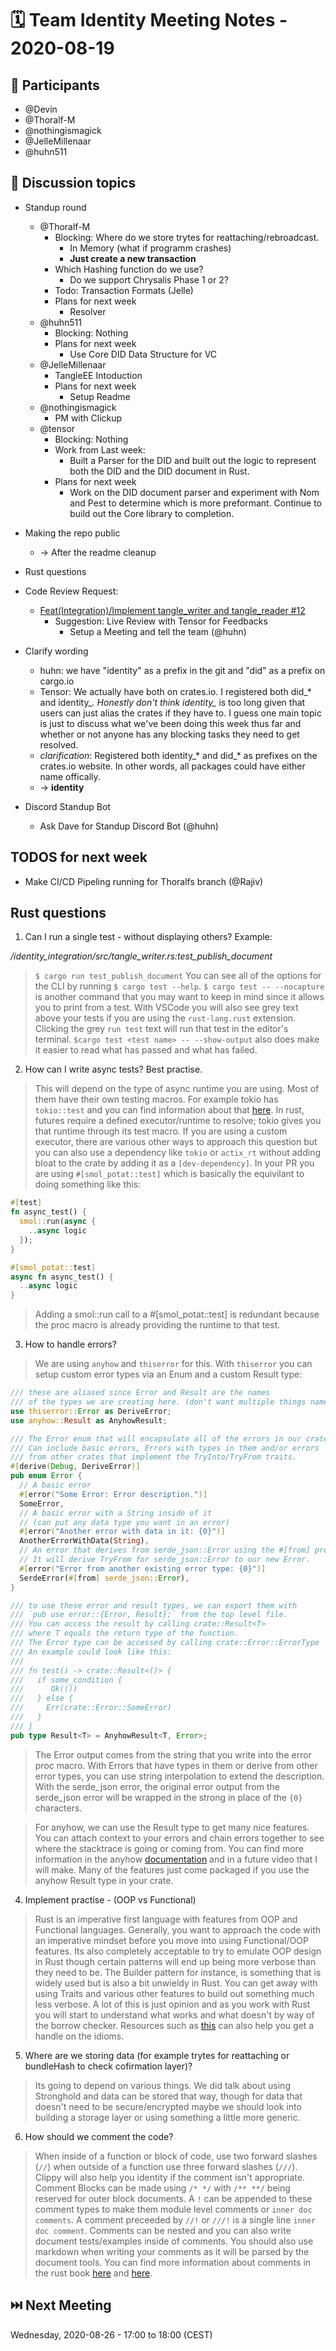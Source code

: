 # 🗓️ Team Identity Meeting Notes - 2020-08-19

## 👥 Participants
- @Devin 
- @Thoralf-M
- @nothingismagick
- @JelleMillenaar
- @huhn511

## 💬 Discussion topics
- Standup round
    - @Thoralf-M
        - Blocking: Where do we store trytes for reattaching/rebroadcast.
            - In Memory (what if programm crashes)
            - **Just create a new transaction**
        - Which Hashing function do we use?
            - Do we support Chrysalis Phase 1 or 2?
        - Todo: Transaction Formats (Jelle) 
        - Plans for next week
            - Resolver
    - @huhn511
        - Blocking: Nothing 
        - Plans for next week
            - Use Core DID Data Structure for VC
    - @JelleMillenaar
        - TangleEE Intoduction
        - Plans for next week
            - Setup Readme
    - @nothingismagick
        - PM with Clickup
    - @tensor
      - Blocking: Nothing
      - Work from Last week:
          - Built a Parser for the DID and built out the logic to represent both the DID and the DID document in Rust. 
      - Plans for next week
          - Work on the DID document parser and experiment with Nom and Pest to determine which is more preformant. Continue to build out the Core library to completion. 

- Making the repo public
    - -> After the readme cleanup
- Rust questions
- Code Review Request: 
    - [Feat(Integration)/Implement tangle_writer and tangle_reader #12](https://github.com/iotaledger/identity.rs/pull/12)
        - Suggestion: Live Review with Tensor for Feedbacks 
            - Setup a Meeting and tell the team (@huhn)
- Clarify wording
    - huhn: we have "identity" as a prefix in the git and "did" as a prefix on cargo.io
    - Tensor: We actually have both on crates.io. I registered both did_* and identity_*. Honestly don't think identity_* is too long given that users can just alias the crates if they have to. I guess one main topic is just to discuss what we've been doing this week thus far and whether or not anyone has any blocking tasks they need to get resolved.
    - *clarification*: Registered both identity_* and did_* as prefixes on the crates.io website. In other words, all packages could have either name offically.
    - -> **identity**
- Discord Standup Bot
    - Ask Dave for Standup Discord Bot (@huhn)


## TODOS for next week
- Make CI/CD Pipeling running for Thoralfs branch (@Rajiv)

## Rust questions

1. Can I run a single test - without displaying others?
Example:

*/identity_integration/src/tangle_writer.rs:test_publish_document*

> `$ cargo run test_publish_document`
> You can see all of the options for the CLI by running `$ cargo test --help`. `$ cargo test -- --nocapture` is another command that you may want to keep in mind since it allows you to print from a test. With VSCode you will also see grey text above your tests if you are using the `rust-lang.rust` extension. Clicking the grey `run test` text will run that test in the editor's terminal. `$cargo test <test name> -- --show-output` also does make it easier to read what has passed and what has failed.

2. How can I write async tests? Best practise.

> This will depend on the type of async runtime you are using. Most of them have their own testing macros. For example tokio has `tokio::test` and you can find information about that [here](https://docs.rs/tokio/0.2.22/tokio/attr.test.html). In rust, futures require a defined executor/runtime to resolve; tokio gives you that runtime through its test macro. If you are using a custom executor, there are various other ways to approach this question but you can also use a dependency like `tokio` or `actix_rt` without adding bloat to the crate by adding it as a `[dev-dependency]`. In your PR you are using `#[smol_potat::test]` which is basically the equivilant to doing something like this: 
```rust
#[test]
fn async_test() {
  smol::run(async {
    ..async logic
  });
}

#[smol_potat::test]
async fn async_test() {
  ..async logic
}
```
> Adding a smol::run call to a #[smol_potat::test] is redundant because the proc macro is already providing the runtime to that test. 

3. How to handle errors?

> We are using `anyhow` and `thiserror` for this. With `thiserror` you can setup custom error types via an Enum and a custom Result type:
```rust
/// these are aliased since Error and Result are the names 
/// of the types we are creating here. (don't want multiple things named Result or Error).
use thiserror::Error as DeriveError;
use anyhow::Result as AnyhowResult;

/// The Error enum that will encapsulate all of the errors in our crate.
/// Can include basic errors, Errors with types in them and/or errors 
/// from other crates that implement the TryInto/TryFrom traits. 
#[derive(Debug, DeriveError)]
pub enum Error {
  // A basic error
  #[error("Some Error: Error description.")]
  SomeError,
  // A basic error with a String inside of it 
  // (can put any data type you want in an error)
  #[error("Another error with data in it: {0}")]
  AnotherErrorWithData(String),
  // An error that derives from serde_json::Error using the #[from] proc macro.  
  // It will derive TryFrom for serde_json::Error to our new Error.
  #[error("Error from another existing error type: {0}")]
  SerdeError(#[from] serde_json::Error),
}

/// to use these error and result types, we can export them with 
/// `pub use error::{Error, Result};` from the top level file.
/// You can access the result by calling crate::Result<T>
/// where T equals the return type of the function.
/// The Error type can be accessed by calling crate::Error::ErrorType
/// An example could look like this:
///
/// fn test() -> crate::Result<()> {
///   if some_condition {
///      Ok(())
///   } else {
///     Err(crate::Error::SomeError)
///   }
/// }
pub type Result<T> = AnyhowResult<T, Error>;

```

> The Error output comes from the string that you write into the error proc macro.  With Errors that have types in them or derive from other error types, you can use string interpolation to extend the description. With the serde_json error, the original error output from the serde_json error will be wrapped in the strong in place of the `{0}` characters. 

> For anyhow, we can use the Result type to get many nice features. You can attach context to your errors and chain errors together to see where the stacktrace is going or coming from. You can find more information in the anyhow [documentation](https://docs.rs/anyhow/1.0.32/anyhow/) and in a future video that I will make. Many of the features just come packaged if you use the anyhow Result type in your crate. 

4. Implement practise - (OOP vs Functional) 

> Rust is an imperative first language with features from OOP and Functional languages. Generally, you want to approach the code with an imperative mindset before you move into using Functional/OOP features. Its also completely acceptable to try to emulate OOP design in Rust though certain patterns will end up being more verbose than they need to be. The Builder pattern for instance, is something that is widely used but is also a bit unwieldy in Rust. You can get away with using Traits and various other features to build out something much less verbose. A lot of this is just opinion and as you work with Rust you will start to understand what works and what doesn't by way of the borrow checker. Resources such as [this](https://github.com/rust-unofficial/patterns) can also help you get a handle on the idioms. 

5. Where are we storing data (for example trytes for reattaching or bundleHash to check cofirmation layer)?

> Its going to depend on various things.  We did talk about using Stronghold and data can be stored that way, though for data that doesn't need to be secure/encrypted maybe we should look into building a storage layer or using something a little more generic. 

6. How should we comment the code? 
> When inside of a function or block of code, use two forward slashes (`//`) when outside of a function use three forward slashes (`///`). Clippy will also help you identity if the comment isn't appropriate. Comment Blocks can be made using `/* */` with `/** **/` being reserved for outer block documents. A `!` can be appended to these comment types to make them module level comments or `inner doc comments`. A comment preceeded by `//!` or `///!` is a single line `inner doc comment`. Comments can be nested and you can also write document tests/examples inside of comments. You should also use markdown when writing your comments as it will be parsed by the document tools. You can find more information about comments in the rust book [here](https://doc.rust-lang.org/book/ch03-04-comments.html?highlight=comment#comments) and [here](https://doc.rust-lang.org/book/ch14-02-publishing-to-crates-io.html?highlight=document#making-useful-documentation-comments).


## ⏭️ Next Meeting
Wednesday, 2020-08-26 - 17:00 to 18:00 (CEST) 


